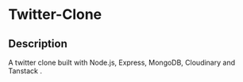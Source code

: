 # Twitter-Clone

## Description

A twitter clone built with Node.js, Express, MongoDB,  Cloudinary and Tanstack .
